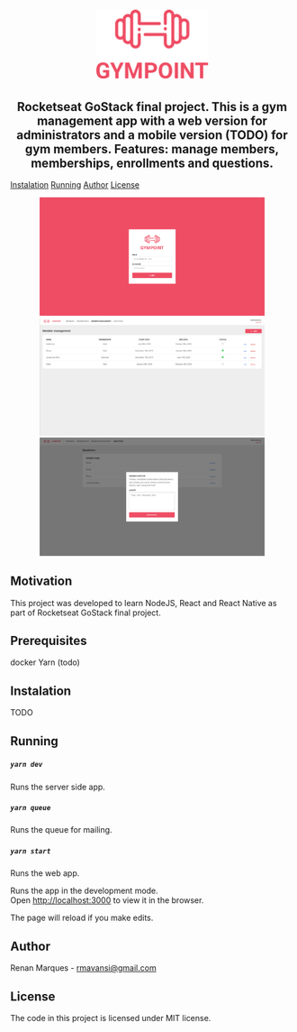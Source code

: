 
<h1 align="center">
  <img alt="Gympoint" title="Gympoint" src=".github/logo.png" width="200px" />
</h1>

<h2 align="center"> <strong> Rocketseat GoStack final project. This is a gym management app with a web version for administrators and a mobile version (TODO) for gym members. Features: manage members, memberships, enrollments and questions.</strong></h2>

 [Instalation](#Instalation) [Running](#Running) [Author](#Author) [License](#License)

<p align="center">
<img src=".github/signin.png" width="400px">
<img src=".github/enrollments.png" width="400px">
<img src=".github/question.png" width="400px">
<p>

## Motivation

This project was developed to learn NodeJS, React and React Native as part of Rocketseat GoStack final project.

## Prerequisites

docker
Yarn
(todo)

## Instalation

TODO

## Running

##### `yarn dev`

Runs the server side app.

##### `yarn queue`

Runs the queue for mailing.

##### `yarn start`

Runs the web app.

Runs the app in the development mode.<br />
Open [http://localhost:3000](http://localhost:3000) to view it in the browser.

The page will reload if you make edits.<br />

## Author

Renan Marques - <rmavansi@gmail.com>

## License

The code in this project is licensed under MIT license.
